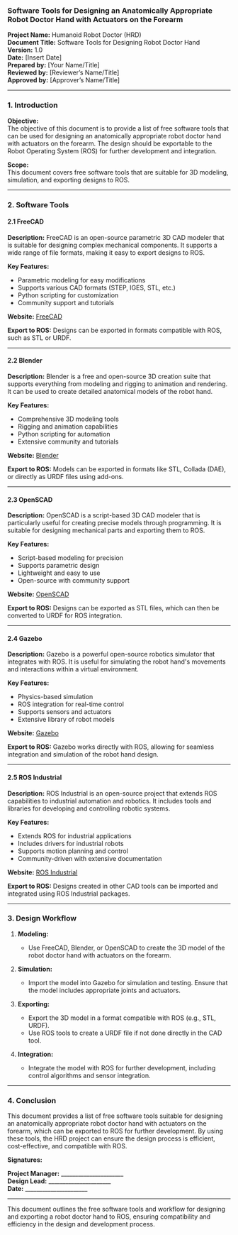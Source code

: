 ### Software Tools for Designing an Anatomically Appropriate Robot Doctor Hand with Actuators on the Forearm

**Project Name:** Humanoid Robot Doctor (HRD)  
**Document Title:** Software Tools for Designing Robot Doctor Hand  
**Version:** 1.0  
**Date:** [Insert Date]  
**Prepared by:** [Your Name/Title]  
**Reviewed by:** [Reviewer’s Name/Title]  
**Approved by:** [Approver’s Name/Title]

---

### 1. Introduction

**Objective:**  
The objective of this document is to provide a list of free software tools that can be used for designing an anatomically appropriate robot doctor hand with actuators on the forearm. The design should be exportable to the Robot Operating System (ROS) for further development and integration.

**Scope:**  
This document covers free software tools that are suitable for 3D modeling, simulation, and exporting designs to ROS.

---

### 2. Software Tools

#### 2.1 FreeCAD

**Description:**
FreeCAD is an open-source parametric 3D CAD modeler that is suitable for designing complex mechanical components. It supports a wide range of file formats, making it easy to export designs to ROS.

**Key Features:**
- Parametric modeling for easy modifications
- Supports various CAD formats (STEP, IGES, STL, etc.)
- Python scripting for customization
- Community support and tutorials

**Website:** [FreeCAD](https://www.freecadweb.org/)

**Export to ROS:**
Designs can be exported in formats compatible with ROS, such as STL or URDF.

---

#### 2.2 Blender

**Description:**
Blender is a free and open-source 3D creation suite that supports everything from modeling and rigging to animation and rendering. It can be used to create detailed anatomical models of the robot hand.

**Key Features:**
- Comprehensive 3D modeling tools
- Rigging and animation capabilities
- Python scripting for automation
- Extensive community and tutorials

**Website:** [Blender](https://www.blender.org/)

**Export to ROS:**
Models can be exported in formats like STL, Collada (DAE), or directly as URDF files using add-ons.

---

#### 2.3 OpenSCAD

**Description:**
OpenSCAD is a script-based 3D CAD modeler that is particularly useful for creating precise models through programming. It is suitable for designing mechanical parts and exporting them to ROS.

**Key Features:**
- Script-based modeling for precision
- Supports parametric design
- Lightweight and easy to use
- Open-source with community support

**Website:** [OpenSCAD](http://www.openscad.org/)

**Export to ROS:**
Designs can be exported as STL files, which can then be converted to URDF for ROS integration.

---

#### 2.4 Gazebo

**Description:**
Gazebo is a powerful open-source robotics simulator that integrates with ROS. It is useful for simulating the robot hand's movements and interactions within a virtual environment.

**Key Features:**
- Physics-based simulation
- ROS integration for real-time control
- Supports sensors and actuators
- Extensive library of robot models

**Website:** [Gazebo](http://gazebosim.org/)

**Export to ROS:**
Gazebo works directly with ROS, allowing for seamless integration and simulation of the robot hand design.

---

#### 2.5 ROS Industrial

**Description:**
ROS Industrial is an open-source project that extends ROS capabilities to industrial automation and robotics. It includes tools and libraries for developing and controlling robotic systems.

**Key Features:**
- Extends ROS for industrial applications
- Includes drivers for industrial robots
- Supports motion planning and control
- Community-driven with extensive documentation

**Website:** [ROS Industrial](https://rosindustrial.org/)

**Export to ROS:**
Designs created in other CAD tools can be imported and integrated using ROS Industrial packages.

---

### 3. Design Workflow

1. **Modeling:**
   - Use FreeCAD, Blender, or OpenSCAD to create the 3D model of the robot doctor hand with actuators on the forearm.
   
2. **Simulation:**
   - Import the model into Gazebo for simulation and testing. Ensure that the model includes appropriate joints and actuators.

3. **Exporting:**
   - Export the 3D model in a format compatible with ROS (e.g., STL, URDF).
   - Use ROS tools to create a URDF file if not done directly in the CAD tool.

4. **Integration:**
   - Integrate the model with ROS for further development, including control algorithms and sensor integration.

---

### 4. Conclusion

This document provides a list of free software tools suitable for designing an anatomically appropriate robot doctor hand with actuators on the forearm, which can be exported to ROS for further development. By using these tools, the HRD project can ensure the design process is efficient, cost-effective, and compatible with ROS.

**Signatures:**

**Project Manager:** ______________________  
**Design Lead:** ______________________  
**Date:** ______________________  

---

This document outlines the free software tools and workflow for designing and exporting a robot doctor hand to ROS, ensuring compatibility and efficiency in the design and development process.
